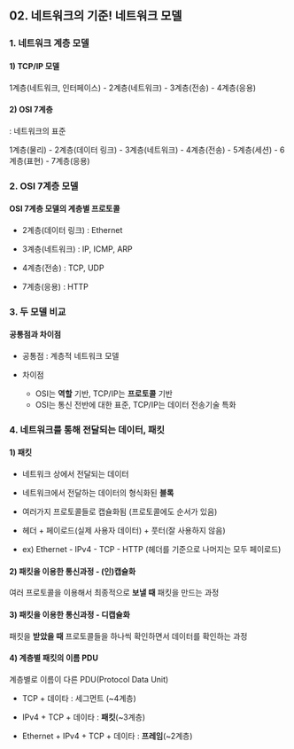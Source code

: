## 02. 네트워크의 기준! 네트워크 모델



### 1. 네트워크 계층 모델

#### 1) TCP/IP 모델

1계층(네트워크, 인터페이스) - 2계층(네트워크) - 3계층(전송) - 4계층(응용)

#### 2) OSI 7계층

: 네트워크의 표준

1계층(물리) - 2계층(데이터 링크) - 3계층(네트워크) - 4계층(전송) - 5계층(세션) - 6계층(표현) - 7계층(응용)



### 2. OSI 7계층 모델

#### OSI 7계층 모델의 계층별 프로토콜

- 2계층(데이터 링크) : Ethernet

- 3계층(네트워크) : IP, ICMP, ARP

- 4계층(전송) : TCP, UDP

- 7계층(응용) : HTTP



### 3. 두 모델 비교

#### 공통점과 차이점

- 공통점 : 계층적 네트워크 모델

- 차이점 
  - OSI는 **역할** 기반, TCP/IP는 **프로토콜** 기반
  - OSI는 통신 전반에 대한 표준, TCP/IP는 데이터 전송기술 특화



### 4. 네트워크를 통해 전달되는 데이터, 패킷

#### 1) 패킷

- 네트워크 상에서 전달되는 데이터

- 네트워크에서 전달하는 데이터의 형식화된 **블록**

- 여러가지 프로토콜들로 캡슐화됨 (프로토콜에도 순서가 있음)

- 헤더 + 페이로드(실제 사용자 데이터) + 풋터(잘 사용하지 않음)
- ex) Ethernet  - IPv4 - TCP - HTTP (헤더를 기준으로 나머지는 모두 페이로드)

#### 2) 패킷을 이용한 통신과정 - (인)캡슐화

여러 프로토콜을 이용해서 최종적으로 **보낼 때** 패킷을 만드는 과정

#### 3) 패킷을 이용한 통신과정 - 디캡슐화

패킷을 **받았을 때** 프로토콜들을 하나씩 확인하면서 데이터를 확인하는 과정

#### 4) 계층별 패킷의 이름 PDU

계층별로 이름이 다른 PDU(Protocol Data Unit)

- TCP + 데이타 : 세그먼트 (~4계층)

- IPv4 + TCP + 데이타 : **패킷**(~3계층)

- Ethernet + IPv4 + TCP + 데이타 : **프레임**(~2계층)